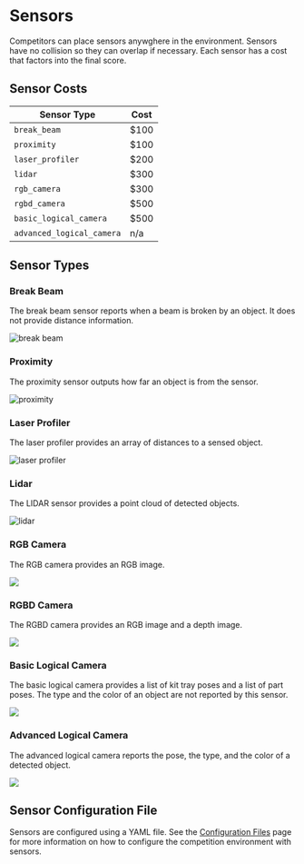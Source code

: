 # Sensors

Competitors can place sensors anywghere in the environment. Sensors have no collision so they can overlap if necessary. Each sensor has a cost that factors into the final score.

## Sensor Costs

| Sensor Type               | Cost  |
| ---                       | ---   |
| `break_beam`              | $100  |
| `proximity`               | $100  |
| `laser_profiler`          | $200  |
| `lidar`	                | $300  |
| `rgb_camera`              | $300  |
| `rgbd_camera`             | $500  |
| `basic_logical_camera`    | $500  |
| `advanced_logical_camera` | n/a |

## Sensor Types

### Break Beam

The break beam sensor reports when a beam is broken by an object. It does not provide distance information.

![break beam](../images/BreakBeam.png)

### Proximity

The proximity sensor outputs how far an object is from the sensor.

![proximity](../images/Proximity.png)
### Laser Profiler

The laser profiler provides an array of distances to a sensed object.

![laser profiler](../images/LaserProfiler.png)
### Lidar

The LIDAR sensor provides a point cloud of detected objects.

![lidar](../images/Lidar.png)

### RGB Camera

The RGB camera provides an RGB image.

![](../images/RGBCamera.png)

### RGBD Camera

The RGBD camera provides an RGB image and a depth image.

![](../images/RGBDCamera.png)

### Basic Logical Camera

The basic logical camera provides a list of kit tray poses and a list of part poses. The type and the color of an object are not reported by this sensor.

![](../images/BasicLogicalCamera.png)

### Advanced Logical Camera

The advanced logical camera reports the pose, the type, and the color of a detected object.

![](../images/AdvancedLogicalCamera.png)

## Sensor Configuration File

 Sensors are configured using a YAML file. See the [Configuration Files](trials.md) page for more information on how to configure the competition environment with sensors.

<!--Competitors should create a configuration file similar to the one below for all sensors they want to place in the environment. Each sensor has the ability to show the FOV for testing by setting the `visualize_fov` item to `true`.

> NOTE: the RGB and RGBD camera FOV is not displayed properly. Use a tool like RVIZ or RQT to see the output of the sensor

``` yaml
sensors:
  breakbeam_0:
    type: break_beam
    visualize_fov: true
    pose:
      xyz: [-0.35, 3, 0.95]
      rpy: [0, 0, pi]

  proximity_sensor_0:
    type: proximity
    pose:
      xyz: [-0.573, 2.84, 1]
      rpy: [pi/2, pi/6, pi/2]

  laser_profiler_0:
    type: laser_profiler
    pose:
      xyz: [-0.573, 1.486, 1.526]
      rpy: [pi/2, pi/2, 0]

  lidar_0:
    type: lidar
    pose:
      xyz: [-2.286, -2.96, 1.8]
      rpy: [pi, pi/2, 0]

  rgb_camera_0:
    type: rgb_camera
    pose:
      xyz: [-2.286, 2.96, 1.8]
      rpy: [pi, pi/2, 0]

  rgbd_camera_0:
    type: rgbd_camera
    pose:
      xyz: [-2.286, 4.96, 1.8]
      rpy: [pi, pi/2, 0]

  basic_logical_camera_0:
    visualize_fov: true
    type: basic_logical_camera
    pose:
      xyz: [-2.286, 2.96, 1.8]
      rpy: [pi, pi/2, 0]

  advanced_logical_camera_0:
    type: advanced_logical_camera
    pose:
      xyz: [-2.286, -2.96, 1.8]
      rpy: [pi, pi/2, 0]
``` -->
  



